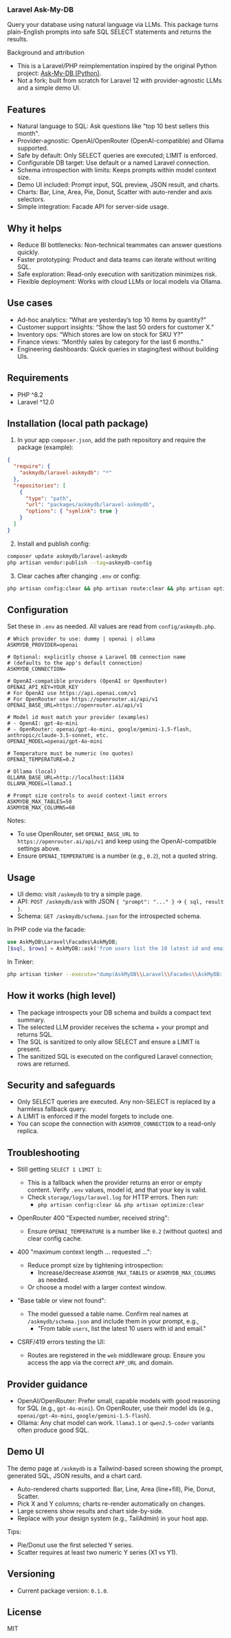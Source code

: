 ### Laravel Ask-My-DB

Query your database using natural language via LLMs. This package turns plain-English prompts into safe SQL SELECT statements and returns the results.

Background and attribution
- This is a Laravel/PHP reimplementation inspired by the original Python project: [Ask-My-DB (Python)](https://github.com/Msalways/Ask-My-DB).
- Not a fork; built from scratch for Laravel 12 with provider-agnostic LLMs and a simple demo UI.

## Features
- Natural language to SQL: Ask questions like "top 10 best sellers this month".
- Provider-agnostic: OpenAI/OpenRouter (OpenAI-compatible) and Ollama supported.
- Safe by default: Only SELECT queries are executed; LIMIT is enforced.
- Configurable DB target: Use default or a named Laravel connection.
- Schema introspection with limits: Keeps prompts within model context size.
- Demo UI included: Prompt input, SQL preview, JSON result, and charts.
- Charts: Bar, Line, Area, Pie, Donut, Scatter with auto-render and axis selectors.
- Simple integration: Facade API for server-side usage.

## Why it helps
- Reduce BI bottlenecks: Non-technical teammates can answer questions quickly.
- Faster prototyping: Product and data teams can iterate without writing SQL.
- Safe exploration: Read-only execution with sanitization minimizes risk.
- Flexible deployment: Works with cloud LLMs or local models via Ollama.

## Use cases
- Ad-hoc analytics: “What are yesterday’s top 10 items by quantity?”
- Customer support insights: “Show the last 50 orders for customer X.”
- Inventory ops: “Which stores are low on stock for SKU Y?”
- Finance views: “Monthly sales by category for the last 6 months.”
- Engineering dashboards: Quick queries in staging/test without building UIs.

## Requirements
- PHP ^8.2
- Laravel ^12.0

## Installation (local path package)
1) In your app `composer.json`, add the path repository and require the package (example):

```json
{
  "require": {
    "askmydb/laravel-askmydb": "*"
  },
  "repositories": [
    {
      "type": "path",
      "url": "packages/askmydb/laravel-askmydb",
      "options": { "symlink": true }
    }
  ]
}
```

2) Install and publish config:
```bash
composer update askmydb/laravel-askmydb
php artisan vendor:publish --tag=askmydb-config
```

3) Clear caches after changing `.env` or config:
```bash
php artisan config:clear && php artisan route:clear && php artisan optimize:clear
```

## Configuration
Set these in `.env` as needed. All values are read from `config/askmydb.php`.

```env
# Which provider to use: dummy | openai | ollama
ASKMYDB_PROVIDER=openai

# Optional: explicitly choose a Laravel DB connection name
# (defaults to the app's default connection)
ASKMYDB_CONNECTION=

# OpenAI-compatible providers (OpenAI or OpenRouter)
OPENAI_API_KEY=YOUR_KEY
# For OpenAI use https://api.openai.com/v1
# For OpenRouter use https://openrouter.ai/api/v1
OPENAI_BASE_URL=https://openrouter.ai/api/v1

# Model id must match your provider (examples)
# - OpenAI: gpt-4o-mini
# - OpenRouter: openai/gpt-4o-mini, google/gemini-1.5-flash, anthropic/claude-3.5-sonnet, etc.
OPENAI_MODEL=openai/gpt-4o-mini

# Temperature must be numeric (no quotes)
OPENAI_TEMPERATURE=0.2

# Ollama (local)
OLLAMA_BASE_URL=http://localhost:11434
OLLAMA_MODEL=llama3.1

# Prompt size controls to avoid context-limit errors
ASKMYDB_MAX_TABLES=50
ASKMYDB_MAX_COLUMNS=60
```

Notes:
- To use OpenRouter, set `OPENAI_BASE_URL` to `https://openrouter.ai/api/v1` and keep using the OpenAI-compatible settings above.
- Ensure `OPENAI_TEMPERATURE` is a number (e.g., `0.2`), not a quoted string.

## Usage
- UI demo: visit `/askmydb` to try a simple page.
- API: `POST /askmydb/ask` with JSON `{ "prompt": "..." }` → `{ sql, result }`.
- Schema: `GET /askmydb/schema.json` for the introspected schema.

In PHP code via the facade:
```php
use AskMyDB\Laravel\Facades\AskMyDB;
[$sql, $rows] = AskMyDB::ask('from users list the 10 latest id and email');
```

In Tinker:
```bash
php artisan tinker --execute="dump(AskMyDB\\Laravel\\Facades\\AskMyDB::ask('from users show 5 most recent'));"
```

## How it works (high level)
- The package introspects your DB schema and builds a compact text summary.
- The selected LLM provider receives the schema + your prompt and returns SQL.
- The SQL is sanitized to only allow SELECT and ensure a LIMIT is present.
- The sanitized SQL is executed on the configured Laravel connection; rows are returned.

## Security and safeguards
- Only SELECT queries are executed. Any non-SELECT is replaced by a harmless fallback query.
- A LIMIT is enforced if the model forgets to include one.
- You can scope the connection with `ASKMYDB_CONNECTION` to a read-only replica.

## Troubleshooting
- Still getting `SELECT 1 LIMIT 1`:
  - This is a fallback when the provider returns an error or empty content. Verify `.env` values, model id, and that your key is valid.
  - Check `storage/logs/laravel.log` for HTTP errors. Then run:
    - `php artisan config:clear && php artisan optimize:clear`

- OpenRouter 400 "Expected number, received string":
  - Ensure `OPENAI_TEMPERATURE` is a number like `0.2` (without quotes) and clear config cache.

- 400 "maximum context length ... requested ...":
  - Reduce prompt size by tightening introspection:
    - Increase/decrease `ASKMYDB_MAX_TABLES` or `ASKMYDB_MAX_COLUMNS` as needed.
  - Or choose a model with a larger context window.

- "Base table or view not found":
  - The model guessed a table name. Confirm real names at `/askmydb/schema.json` and include them in your prompt, e.g.,
    - "From table `users`, list the latest 10 users with id and email."

- CSRF/419 errors testing the UI:
  - Routes are registered in the `web` middleware group. Ensure you access the app via the correct `APP_URL` and domain.

## Provider guidance
- OpenAI/OpenRouter: Prefer small, capable models with good reasoning for SQL (e.g., `gpt-4o-mini`). On OpenRouter, use their model ids (e.g., `openai/gpt-4o-mini`, `google/gemini-1.5-flash`).
- Ollama: Any chat model can work. `llama3.1` or `qwen2.5-coder` variants often produce good SQL.

## Demo UI
The demo page at `/askmydb` is a Tailwind-based screen showing the prompt, generated SQL, JSON results, and a chart card.

- Auto-rendered charts supported: Bar, Line, Area (line+fill), Pie, Donut, Scatter.
- Pick X and Y columns; charts re-render automatically on changes.
- Large screens show results and chart side-by-side.
- Replace with your design system (e.g., TailAdmin) in your host app.

Tips:
- Pie/Donut use the first selected Y series.
- Scatter requires at least two numeric Y series (X1 vs Y1).

## Versioning
- Current package version: `0.1.0`.

## License
MIT
